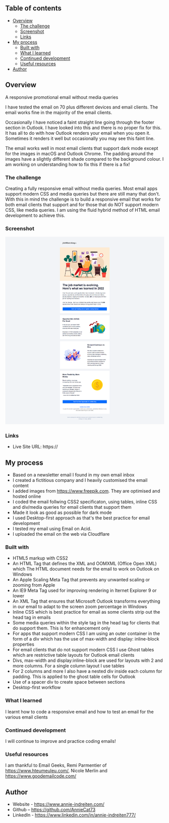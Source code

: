 ## Table of contents

- [Overview](#overview)
  - [The challenge](#the-challenge)
  - [Screenshot](#screenshot)
  - [Links](#links)
- [My process](#my-process)
  - [Built with](#built-with)
  - [What I learned](#what-i-learned)
  - [Continued development](#continued-development)
  - [Useful resources](#useful-resources)
- [Author](#author)

## Overview

A responsive promotional email without media queries

I have tested the email on 70 plus different devices and email clients. The email works fine in the majority of the email clients.

Occasionally I have noticed a faint straight line going through the footer section in Outlook. I have looked into this and there is no
proper fix for this. It has all to do with how Outlook renders your email when you open it. Sometimes it renders it well but
occasionally you may see this faint line.

The email works well in most email clients that support dark mode except for the images in macOS and Outlook Chrome.
The padding around the images have a slightly different shade compared to the background colour. I am working on understanding how to
fix this if there is a fix!

### The challenge

Creating a fully responsive email without media queries. Most email apps support modern CSS and media queries
but there are still many that don't. With this in mind the challenge is to build a responsive email that works for both email clients that
support and for those that do NOT support modern CSS, like media queries. I am using the fluid hybrid method of HTML email development to achieve this.

### Screenshot

![](./images/README.png)

### Links

- Live Site URL: https://

## My process

- Based on a newsletter email I found in my own email inbox
- I created a fictitious company and I heavily customised the email content
- I added images from https://www.freepik.com. They are optimised and hosted online
- I coded the email follwing CSS2 specificaton, using tables, inline CSS and div/media queries for email clients that support them
- Made it look as good as possible for dark mode
- I used Desktop-first approach as that's the best practice for email development
- I tested my email using Email on Acid.
- I uploaded the email on the web via Cloudflare

### Built with

- HTML5 markup with CSS2
- An HTML Tag that defines the XML and OOMXML (Office Open XML) which The HTML document needs for the email to work on Outlook on Windows
- An Apple Scaling Meta Tag that prevents any unwanted scaling or zooming from Apple
- An IE9 Meta Tag used for improving rendering in Iternet Explorer 9 or lower
- An XML Tag that ensures that Microsoft Outlook transforms everything in our email to adapt to the screen zoom percentage in Windows
- Inline CSS which is best practice for email as some clients strip out the head tag in emails
- Some media queries within the style tag in the head tag for clients that do support them. This is for enhancement only
- For apps that support modern CSS I am using an outer container in the form of a div which has the use of max-width and display: inline-block
  properties
- For email clients that do not support modern CSS I use Ghost tables which are restrictive table layouts for Outlook email clients
- Divs, max-width and display:inline-block are used for layouts with 2 and more columns. For a single column layout I use tables
- For 2 columns and more I also have a nested div inside each column for padding. This is applied to the ghost table cells for Outlook
- Use of a spacer div to create space between sections
- Desktop-first workflow

### What I learned

I learnt how to code a responsive email and how to test an email for the various email clients

### Continued development

I will continue to improve and practice coding emails!

### Useful resources

I am thankful to Email Geeks, Remi Parmentier of https://www.hteumeuleu.com/, Nicole Merlin and https://www.goodemailcode.com/

## Author

- Website - https://www.annie-indreiten.com/
- Github – https://github.com/AnnieCat73
- LinkedIn - https://www.linkedin.com/in/annie-indreiten777/
